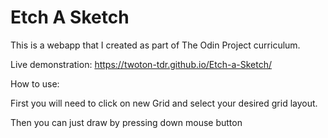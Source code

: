 # Etch A Sketch

This is a webapp that I created as part of The Odin Project curriculum.

Live demonstration:
https://twoton-tdr.github.io/Etch-a-Sketch/



How to use:

First you will need to click on new Grid and select your desired grid layout.

Then you can just draw by pressing down mouse button
